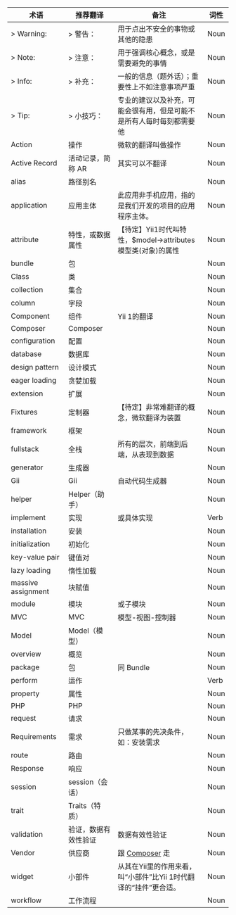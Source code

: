 术语                |推荐翻译          |备注                                 |词性
--------------------|------------------|-------------------------------------|----
> Warning:          |> 警告：          |用于点出不安全的事物或其他的隐患     |Noun
> Note:             |> 注意：          |用于强调核心概念，或是需要避免的事情 |Noun
> Info:             |> 补充：          |一般的信息（题外话）；重要性上不如注意事项严重|Noun
> Tip:              |> 小技巧：        |专业的建议以及补充，可能会很有用，但是可能不是所有人每时每刻都需要他|Noun
Action              |操作              |微软的翻译叫做操作                   |Noun
Active Record       |活动记录，简称 AR |其实可以不翻译                       |Noun
alias               |路径别名          |                                     |Noun
application         |应用主体          |此应用非手机应用，指的是我们开发的项目的应用程序主体。|Noun
attribute           |特性，或数据属性  |【待定】Yii1时代叫特性，$model->attributes 模型类(对象)的属性|Noun
bundle              |包                |                                     |Noun
Class               |类                |                                     |Noun
collection          |集合              |                                     |Noun
column              |字段              |                                     |Noun
Component           |组件              |Yii 1的翻译                          |Noun
Composer            |Composer          |                                     |Noun
configuration       |配置              |                                     |Noun
database            |数据库            |                                     |Noun
design pattern      |设计模式          |                                     |Noun
eager loading       |贪婪加载          |                                     |Noun
extension           |扩展              |                                     |Noun
Fixtures            |定制器            |【待定】非常难翻译的概念，微软翻译为装置|Noun
framework           |框架              |                                     |Noun
fullstack           |全栈              |所有的层次，前端到后端，从表现到数据 |Noun
generator           |生成器            |                                     |Noun
Gii                 |Gii               |自动代码生成器                       |Noun
helper              |Helper（助手）    |                                     |Noun
implement           |实现              |或具体实现|Verb
installation        |安装              |                                     |Noun
initialization      |初始化            |                                     |Noun
key-value pair      |键值对            |                                     |Noun
lazy loading        |惰性加载          |                                     |Noun
massive assignment  |块赋值            |                                     |Noun
module              |模块              |或子模块                             |Noun
MVC                 |MVC               |模型-视图-控制器                     |Noun
Model               |Model（模型）     |                                     |Noun
overview            |概览              |                                     |Noun
package             |包                |同 Bundle                            |Noun
perform             |运作              |                                     |Verb
property            |属性              |                                     |Noun
PHP                 |PHP               |                                     |Noun
request             |请求              |                                     |Noun
Requirements        |需求              |只做某事的先决条件，如：安装需求     |Noun
route               |路由              |                                     |Noun
Response            |响应              |                                     |Noun
session             |session（会话）   |                                     |Noun
trait               |Traits（特质）    |                                     |Noun
validation          |验证，数据有效性验证|数据有效性验证                     |Noun
Vendor              |供应商            |跟 [Composer](yii2-chinesization/yii2-zh-cn) 走|Noun
widget              |小部件            |从其在Yii里的作用来看，叫“小部件”比Yii 1时代翻译的“挂件”更合适。|Noun
workflow            |工作流程          |                                     |Noun

